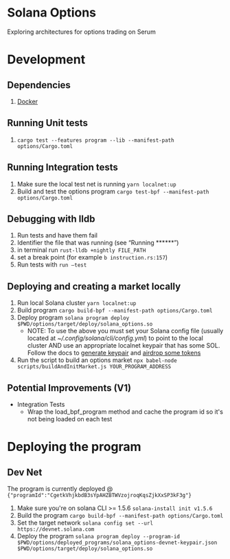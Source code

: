 # Solana Options

Exploring architectures for options trading on Serum

# Development

## Dependencies
1. [Docker](https://docs.docker.com/get-docker/)

## Running Unit tests
1. `cargo test --features program --lib --manifest-path options/Cargo.toml`

## Running Integration tests
1. Make sure the local test net is running `yarn localnet:up`
2. Build and test the options program `cargo test-bpf --manifest-path options/Cargo.toml`

## Debugging with lldb
1. Run tests and have them fail
2. Identifier the file that was running (see “Running ******”)
3. in terminal run `rust-lldb +nightly FILE_PATH`
4. set a break point (for example `b instruction.rs:157`)
5. Run tests with `run —test`

## Deploying and creating a market locally
1. Run local Solana cluster `yarn localnet:up`
2. Build program `cargo build-bpf --manifest-path options/Cargo.toml`
3. Deploy program `solana program deploy $PWD/options/target/deploy/solana_options.so`
    * NOTE: To use the above you must set your Solana config file (usually located at _~/.config/solana/cli/config.yml_) to point to the local cluster AND use an appropriate localnet keypair that has some SOL. Follow the docs to [generate keypair](https://docs.solana.com/wallet-guide/file-system-wallet#generate-a-file-system-wallet-keypair) and [airdrop some tokens](https://docs.solana.com/cli/transfer-tokens#airdrop-some-tokens-to-get-started)
4. Run the script to build an options market `npx babel-node scripts/buildAndInitMarket.js YOUR_PROGRAM_ADDRESS`


## Potential Improvements (V1)
* Integration Tests
    * Wrap the load_bpf_program method and cache the program id so it's not being loaded on each test

# Deploying the program

## Dev Net
The program is currently deployed @ `{"programId":"CgetkVhjkbdB3sYpAHZBTWVzojroqKqsZjkXxSP3kF3g"}`

1. Make sure you're on solana CLI >= 1.5.6 `solana-install init v1.5.6`
2. Build the program `cargo build-bpf --manifest-path options/Cargo.toml`
3. Set the target network `solana config set --url https://devnet.solana.com`
4. Deploy the program `solana program deploy --program-id $PWD/options/deployed_programs/solana_options-devnet-keypair.json $PWD/options/target/deploy/solana_options.so`
